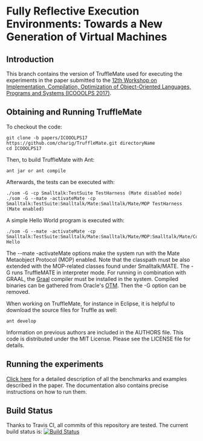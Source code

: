 Fully Reflective Execution Environments: Towards a New Generation of Virtual Machines
=============================================================================================

Introduction
------------

This branch contains the version of TruffleMate used for executing the experiments in the paper submitted to the [12th Workshop on Implementation, Compilation, Optimization of Object-Oriented Languages, Programs and Systems (ICOOOLPS 2017)][ICOOOLPS]. 

Obtaining and Running TruffleMate
--------------------------------

To checkout the code:

    git clone -b papers/ICOOOLPS17 https://github.com/charig/TruffleMate.git directoryName
    cd ICOOOLPS17

Then, to build TruffleMate with Ant:

    ant jar or ant compile

Afterwards, the tests can be executed with:

    ./som -G -cp Smalltalk:TestSuite TestHarness (Mate disabled mode)
    ./som -G --mate -activateMate -cp Smalltalk:TestSuite:Smalltalk/Mate:Smalltalk/Mate/MOP TestHarness (Mate enabled)
   
A simple Hello World program is executed with:

    ./som -G --mate -activateMate -cp Smalltalk:TestSuite:Smalltalk/Mate:Smalltalk/Mate/MOP:Smalltalk/Mate/Compiler:Examples Hello

The --mate -activateMate options make the system run with the Mate Metaobject Protocol (MOP) enabled. Note that the classpath must be also extended with the MOP-related classes found under Smalltalk/MATE. The -G runs TruffleMATE in interpreter mode. For running in combination with GRAAL, the [Graal][GRAAL] compiler must be installed in the system. Compiled binaries can be gathered from Oracle's [OTM][OTM]. Then the -G option can be removed.

When working on TruffleMate, for instance in Eclipse, it is helpful to download
the source files for Truffle as well:

    ant develop

Information on previous authors are included in the AUTHORS file. This code is
distributed under the MIT License. Please see the LICENSE file for details.

Running the experiments
-------------------------

[Click here](Documentation/Experiments.md) for a detailed description of all the benchmarks and examples described in the paper. The documentation also contains precise instructions on how to run them.

Build Status
------------

Thanks to Travis CI, all commits of this repository are tested.
The current build status is: [![Build Status](
https://travis-ci.org/charig/TruffleMATE.png)](https://travis-ci.org/charig/TruffleMATE.svg?branch=TSE2017)

 [ICOOOLPS]: http://2017.ecoop.org/track/ICOOOLPS-2017-papers
 [GRAAL]: https://github.com/graalvm/graal-core
 [OTM]: http://www.oracle.com/technetwork/oracle-labs/program-languages/downloads/index.html
